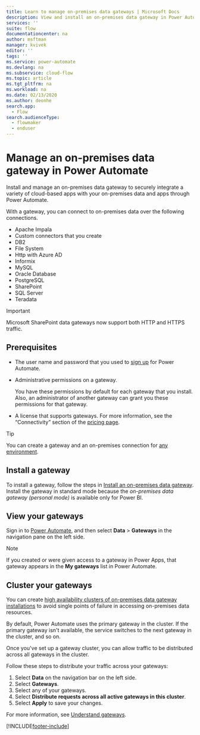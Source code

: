 ```yaml
---
title: Learn to manage on-premises data gateways | Microsoft Docs
description: View and install an on-premises data gateway in Power Automate.
services: ''
suite: flow
documentationcenter: na
author: msftman
manager: kvivek
editor: ''
tags: ''
ms.service: power-automate
ms.devlang: na
ms.subservice: cloud-flow
ms.topic: article
ms.tgt_pltfrm: na
ms.workload: na
ms.date: 02/13/2020
ms.author: deonhe
search.app: 
  - Flow
search.audienceType: 
  - flowmaker
  - enduser
---
```


# Manage an on-premises data gateway in Power Automate


Install and manage an on-premises data gateway to securely integrate a variety of cloud-based apps with your on-premises data and apps through Power Automate.

With a gateway, you can connect to on-premises data over the following connections.

* Apache Impala
* Custom connectors that you create
* DB2
* File System
* Http with Azure AD
* Informix
* MySQL
* Oracle Database
* PostgreSQL
* SharePoint
* SQL Server
* Teradata

> [!IMPORTANT]
> Microsoft SharePoint data gateways now support both HTTP and HTTPS traffic.

## Prerequisites

* The user name and password that you used to [sign up](sign-up-sign-in.md) for Power Automate.
* Administrative permissions on a gateway.

  You have these permissions by default for each gateway that you install. Also, an administrator of another gateway can grant you these permissions for that gateway.
* A license that supports gateways. For more information, see the “Connectivity” section of the [pricing page](https://flow.microsoft.com/pricing/).

> [!TIP]
> You can create a gateway and an on-premises connection for [any environment](environments-overview-maker.md).

## Install a gateway

To install a gateway, follow the steps in [Install an on-premises data gateway](/data-integration/gateway/service-gateway-install). Install the gateway in standard mode because the _on-premises data gateway (personal mode)_ is available only for Power BI.

## View your gateways

Sign in to [Power Automate](https://flow.microsoft.com), and then select **Data** > **Gateways** in the navigation pane on the left side.

> [!NOTE]
> If you created or were given access to a gateway in Power Apps, that gateway appears in the **My gateways** list in Power Automate.

## Cluster your gateways

You can create [high availability clusters of on-premises data gateway installations](/data-integration/gateway/service-gateway-high-availability-clusters) to avoid single points of failure in accessing on-premises data resources.

By default, Power Automate uses the primary gateway in the cluster. If the primary gateway isn't available, the service switches to the next gateway in the cluster, and so on.

Once you've set up a gateway cluster, you can allow traffic to be distributed across all gateways in the cluster.

Follow these steps to distribute your traffic across your gateways:

1. Select **Data** on the navigation bar on the left side.
1. Select **Gateways**.
1. Select any of your gateways.
1. Select **Distribute requests across all active gateways in this cluster**.
1. Select **Apply** to save your changes.

For more information, see [Understand gateways](gateway-reference.md).

<!-- Image references -->
[1]: ./media/manage-gateway/view-gateways.png


[!INCLUDE[footer-include](includes/footer-banner.md)]